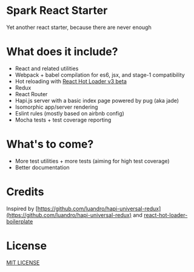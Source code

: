 # Spark React Starter

Yet another react starter, because there are never enough

# What does it include?

* React and related utilities
* Webpack + babel compilation for es6, jsx, and stage-1 compatibility
* Hot reloading with [React Hot Loader v3 beta](https://github.com/gaearon/react-hot-boilerplate/pull/61)
* Redux
* React Router
* Hapi.js server with a basic index page powered by pug (aka jade)
* Isomorphic app/server rendering
* Eslint rules (mostly based on airbnb config)
* Mocha tests + test coverage reporting

# What's to come?

* More test utilities + more tests (aiming for high test coverage)
* Better documentation

# Credits

Inspired by [https://github.com/luandro/hapi-universal-redux](https://github.com/luandro/hapi-universal-redux) and [react-hot-loader-boilerplate](https://github.com/leshow/react-hot-loader-boilerplate)

# License

[MIT LICENSE](./LICENSE)
